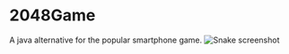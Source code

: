# 2048Game
A java alternative for the popular smartphone game.
![Snake screenshot](http://dipankarjana.com/wp-content/uploads/screenshots/game2048_screen.jpg)